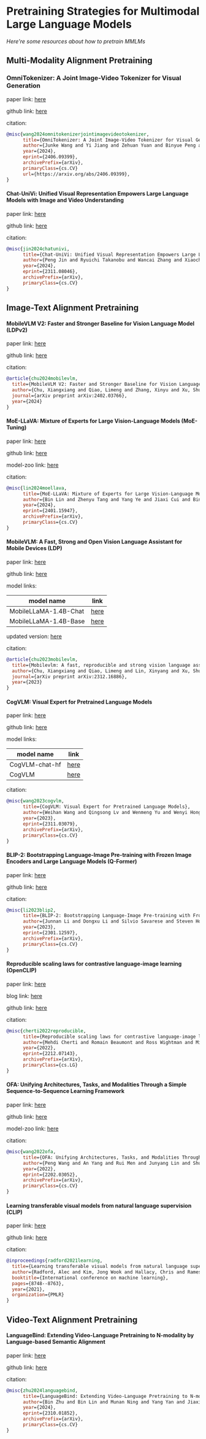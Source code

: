 # Pretraining Strategies for Multimodal Large Language Models
*Here're some resources about how to pretrain MMLMs*



## Multi-Modality Alignment Pretraining


### OmniTokenizer: A Joint Image-Video Tokenizer for Visual Generation

paper link: [here](https://arxiv.org/pdf/2406.09399)

github link: [here](https://github.com/FoundationVision/OmniTokenizer)

citation:

```bibtex
@misc{wang2024omnitokenizerjointimagevideotokenizer,
      title={OmniTokenizer: A Joint Image-Video Tokenizer for Visual Generation}, 
      author={Junke Wang and Yi Jiang and Zehuan Yuan and Binyue Peng and Zuxuan Wu and Yu-Gang Jiang},
      year={2024},
      eprint={2406.09399},
      archivePrefix={arXiv},
      primaryClass={cs.CV}
      url={https://arxiv.org/abs/2406.09399}, 
}
```

#### Chat-UniVi: Unified Visual Representation Empowers Large Language Models with Image and Video Understanding

paper link: [here](https://arxiv.org/pdf/2311.08046)

github link: [here](https://github.com/PKU-YuanGroup/Chat-UniVi)

citation: 
```bibtex
@misc{jin2024chatunivi,
      title={Chat-UniVi: Unified Visual Representation Empowers Large Language Models with Image and Video Understanding}, 
      author={Peng Jin and Ryuichi Takanobu and Wancai Zhang and Xiaochun Cao and Li Yuan},
      year={2024},
      eprint={2311.08046},
      archivePrefix={arXiv},
      primaryClass={cs.CV}
}
```


## Image-Text Alignment Pretraining


#### MobileVLM V2: Faster and Stronger Baseline for Vision Language Model (LDPv2)

paper link: [here](https://arxiv.org/pdf/2402.03766)

github link: [here](https://github.com/Meituan-AutoML/MobileVLM)


citation:
```bibtex
@article{chu2024mobilevlm,
  title={MobileVLM V2: Faster and Stronger Baseline for Vision Language Model},
  author={Chu, Xiangxiang and Qiao, Limeng and Zhang, Xinyu and Xu, Shuang and Wei, Fei and Yang, Yang and Sun, Xiaofei and Hu, Yiming and Lin, Xinyang and Zhang, Bo and others},
  journal={arXiv preprint arXiv:2402.03766},
  year={2024}
}
```


#### MoE-LLaVA: Mixture of Experts for Large Vision-Language Models (MoE-Tuning)

paper link: [here](https://arxiv.org/pdf/2401.15947)

github link: [here](https://github.com/PKU-YuanGroup/MoE-LLaVA)

model-zoo link: [here](https://github.com/PKU-YuanGroup/MoE-LLaVA?tab=readme-ov-file#-model-zoo)


citation:
```bibtex
@misc{lin2024moellava,
      title={MoE-LLaVA: Mixture of Experts for Large Vision-Language Models}, 
      author={Bin Lin and Zhenyu Tang and Yang Ye and Jiaxi Cui and Bin Zhu and Peng Jin and Jinfa Huang and Junwu Zhang and Munan Ning and Li Yuan},
      year={2024},
      eprint={2401.15947},
      archivePrefix={arXiv},
      primaryClass={cs.CV}
}
```


#### MobileVLM: A Fast, Strong and Open Vision Language Assistant for Mobile Devices (LDP)

paper link: [here](https://arxiv.org/pdf/2312.16886)

github link: [here](ttps://github.com/Meituan-AutoML/MobileVLM)

model links:

|model name|link|
|-|-|
|MobileLLaMA-1.4B-Chat|[here](https://huggingface.co/mtgv/MobileLLaMA-1.4B-Chat)|
|MobileLLaMA-1.4B-Base|[here](https://huggingface.co/mtgv/MobileLLaMA-1.4B-Base)|

updated version: [here](https://arxiv.org/pdf/2402.03766)


citation:
```bibtex
@article{chu2023mobilevlm,
  title={Mobilevlm: A fast, reproducible and strong vision language assistant for mobile devices},
  author={Chu, Xiangxiang and Qiao, Limeng and Lin, Xinyang and Xu, Shuang and Yang, Yang and Hu, Yiming and Wei, Fei and Zhang, Xinyu and Zhang, Bo and Wei, Xiaolin and others},
  journal={arXiv preprint arXiv:2312.16886},
  year={2023}
}
```


#### CogVLM: Visual Expert for Pretrained Language Models

paper link: [here](https://arxiv.org/pdf/2311.03079.pdf)

github link: [here](https://github.com/THUDM/CogVLM)

model links: 

|model name|link|
|-|-|
|CogVLM-chat-hf|[here](https://huggingface.co/THUDM/cogvlm-chat-hf)|
|CogVLM|[here](https://huggingface.co/THUDM/CogVLM)|

citation: 
```bibtex
@misc{wang2023cogvlm,
      title={CogVLM: Visual Expert for Pretrained Language Models}, 
      author={Weihan Wang and Qingsong Lv and Wenmeng Yu and Wenyi Hong and Ji Qi and Yan Wang and Junhui Ji and Zhuoyi Yang and Lei Zhao and Xixuan Song and Jiazheng Xu and Bin Xu and Juanzi Li and Yuxiao Dong and Ming Ding and Jie Tang},
      year={2023},
      eprint={2311.03079},
      archivePrefix={arXiv},
      primaryClass={cs.CV}
}
```


#### BLIP-2: Bootstrapping Language-Image Pre-training with Frozen Image Encoders and Large Language Models (Q-Former)

paper link: [here](https://arxiv.org/pdf/2301.12597)

github link: [here](https://github.com/salesforce/LAVIS/tree/main/projects/blip2)


citation:
```bibtex
@misc{li2023blip2,
      title={BLIP-2: Bootstrapping Language-Image Pre-training with Frozen Image Encoders and Large Language Models}, 
      author={Junnan Li and Dongxu Li and Silvio Savarese and Steven Hoi},
      year={2023},
      eprint={2301.12597},
      archivePrefix={arXiv},
      primaryClass={cs.CV}
}     
```


#### Reproducible scaling laws for contrastive language-image learning (OpenCLIP)

paper link: [here](https://arxiv.org/abs/2212.07143)

blog link: [here](https://towardsdatascience.com/using-openclip-for-image-search-and-automatic-captioning-fa1cbbd48ce4)

github link: [here](https://github.com/LAION-AI/scaling-laws-openclip)

citation:
```bibtex
@misc{cherti2022reproducible,
      title={Reproducible scaling laws for contrastive language-image learning}, 
      author={Mehdi Cherti and Romain Beaumont and Ross Wightman and Mitchell Wortsman and Gabriel Ilharco and Cade Gordon and Christoph Schuhmann and Ludwig Schmidt and Jenia Jitsev},
      year={2022},
      eprint={2212.07143},
      archivePrefix={arXiv},
      primaryClass={cs.LG}
}
```


#### OFA: Unifying Architectures, Tasks, and Modalities Through a Simple Sequence-to-Sequence Learning Framework

paper link: [here](https://arxiv.org/pdf/2202.03052)

github link: [here](https://github.com/OFA-Sys/OFA)

model-zoo link: [here](https://github.com/OFA-Sys/OFA/blob/main/checkpoints.md)

citation:
```bibtex
@misc{wang2022ofa,
      title={OFA: Unifying Architectures, Tasks, and Modalities Through a Simple Sequence-to-Sequence Learning Framework}, 
      author={Peng Wang and An Yang and Rui Men and Junyang Lin and Shuai Bai and Zhikang Li and Jianxin Ma and Chang Zhou and Jingren Zhou and Hongxia Yang},
      year={2022},
      eprint={2202.03052},
      archivePrefix={arXiv},
      primaryClass={cs.CV}
}
```


#### Learning transferable visual models from natural language supervision (CLIP)

paper link: [here](http://proceedings.mlr.press/v139/radford21a/radford21a.pdf)

github link: [here](https://github.com/OpenAI/CLIP)

citation: 
```bibtex
@inproceedings{radford2021learning,
  title={Learning transferable visual models from natural language supervision},
  author={Radford, Alec and Kim, Jong Wook and Hallacy, Chris and Ramesh, Aditya and Goh, Gabriel and Agarwal, Sandhini and Sastry, Girish and Askell, Amanda and Mishkin, Pamela and Clark, Jack and others},
  booktitle={International conference on machine learning},
  pages={8748--8763},
  year={2021},
  organization={PMLR}
}
```


## Video-Text Alignment Pretraining


#### LanguageBind: Extending Video-Language Pretraining to N-modality by Language-based Semantic Alignment

paper link: [here](https://arxiv.org/pdf/2310.01852)

github link: [here](https://github.com/PKU-YuanGroup/LanguageBind)

citation: 
```bibtex
@misc{zhu2024languagebind,
      title={LanguageBind: Extending Video-Language Pretraining to N-modality by Language-based Semantic Alignment}, 
      author={Bin Zhu and Bin Lin and Munan Ning and Yang Yan and Jiaxi Cui and HongFa Wang and Yatian Pang and Wenhao Jiang and Junwu Zhang and Zongwei Li and Wancai Zhang and Zhifeng Li and Wei Liu and Li Yuan},
      year={2024},
      eprint={2310.01852},
      archivePrefix={arXiv},
      primaryClass={cs.CV}
}
```